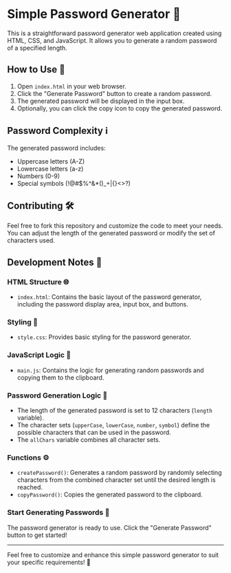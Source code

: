 # Simple Password Generator 🔐

This is a straightforward password generator web application created using HTML, CSS, and JavaScript. It allows you to generate a random password of a specified length.

## How to Use 🤔

1. Open `index.html` in your web browser.
2. Click the "Generate Password" button to create a random password.
3. The generated password will be displayed in the input box.
4. Optionally, you can click the copy icon to copy the generated password.

## Password Complexity ℹ️

The generated password includes:

- Uppercase letters (A-Z)
- Lowercase letters (a-z)
- Numbers (0-9)
- Special symbols (!@#$%^&*()_+|{}<>?)

## Contributing 🛠️

Feel free to fork this repository and customize the code to meet your needs. You can adjust the length of the generated password or modify the set of characters used.


## Development Notes 📝

### HTML Structure 🌐

- `index.html`: Contains the basic layout of the password generator, including the password display area, input box, and buttons.

### Styling 🎨

- `style.css`: Provides basic styling for the password generator.

### JavaScript Logic 🧠

- `main.js`: Contains the logic for generating random passwords and copying them to the clipboard.

### Password Generation Logic 🔑

- The length of the generated password is set to 12 characters (`length` variable).
- The character sets (`upperCase`, `lowerCase`, `number`, `symbol`) define the possible characters that can be used in the password.
- The `allChars` variable combines all character sets.

### Functions ⚙️

- `createPassword()`: Generates a random password by randomly selecting characters from the combined character set until the desired length is reached.
- `copyPassword()`: Copies the generated password to the clipboard.

### Start Generating Passwords 🚀

The password generator is ready to use. Click the "Generate Password" button to get started!

---

Feel free to customize and enhance this simple password generator to suit your specific requirements! 🌟